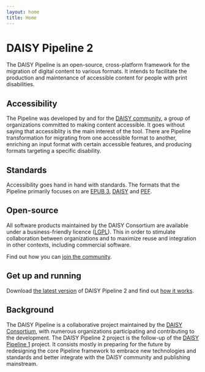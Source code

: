 ```yaml
---
layout: home
title: Home
---
```

# DAISY Pipeline 2

The DAISY Pipeline is an open-source, cross-platform framework for the
migration of digital content to various formats. It intends to
facilitate the production and maintenance of accessible content for
people with print disabilities.

## Accessibility

The Pipeline was developed by and for the
[DAISY community](http://www.daisy.org/), a group of organizations
committed to making content accessible. It goes without saying that
accessiblity is the main interest of the tool. There are Pipeline
transformation for migrating from one accessible format to another,
enriching an input format with certain accessible features, and
producing formats targeting a specific disability.

## Standards

Accessibility goes hand in hand with standards. The formats that the
Pipeline primarily focuses on are [EPUB 3](http://idpf.org/epub/301),
[DAISY](http://www.daisy.org/specifications) and
[PEF](http://pef-format.org/?page_id=15).

<!--
## Automated Production
-->

## Open-source

All software products maintained by the DAISY Consortium are available
under a business-friendly licence
([LGPL](https://www.gnu.org/licenses/lgpl.html)). This in order to
stimulate collaboration between organizations and to maximize reuse
and integration in other contexts, including commercial software.

<!--
Free software (free as in freedom)?
-->

Find out how you can [join the community](Contribute).

<section class="important">

## Get up and running

Download [the latest version](Download.html#latest-version) of DAISY
Pipeline 2 and find out [how it works](Get-Help).

</section>

<!--
## Feature Highlights
-->

## Background

The DAISY Pipeline is a collaborative project maintained by the
[DAISY Consortium](http://www.daisy.org/), with numerous organizations
participating and contributing to the development. The DAISY Pipeline
2 project is the follow-up of the
[DAISY Pipeline 1](http://www.daisy.org/pipeline) project. It consists
mostly in preparing for the future by redesigning the core Pipeline
framework to embrace new technologies and standards and better
integrate with the DAISY community and publishing mainstream.

<!-- [Learn more](...) -->

